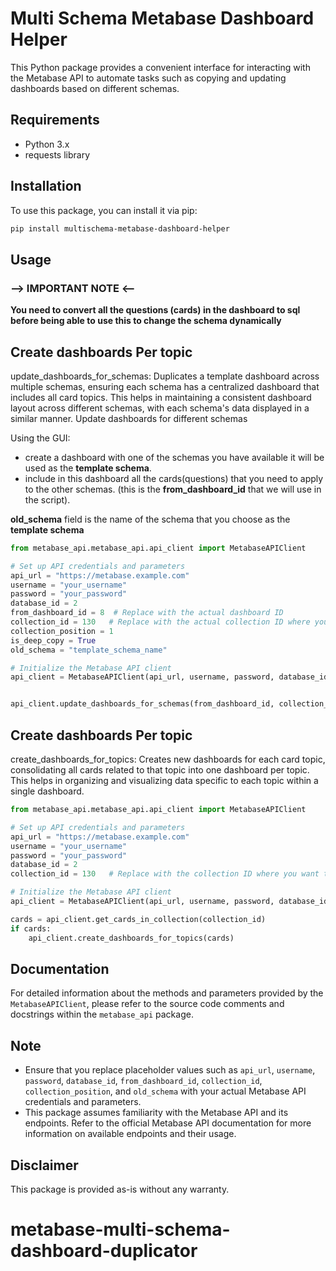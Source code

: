 # Multi Schema Metabase Dashboard Helper

This Python package provides a convenient interface for interacting with the Metabase API to automate tasks such as copying and updating dashboards based on different schemas.

## Requirements

- Python 3.x
- requests library

## Installation

To use this package, you can install it via pip:

```bash
pip install multischema-metabase-dashboard-helper
```

## Usage

### **--> IMPORTANT NOTE <--**
**You need to convert all the questions (cards) in the dashboard to sql before being able to use this to change the schema dynamically**


## Create dashboards Per topic
update_dashboards_for_schemas: Duplicates a template dashboard across multiple schemas, ensuring each schema has a centralized dashboard that includes all card topics.
This helps in maintaining a consistent dashboard layout across different schemas, with each schema's data displayed in a similar manner.
Update dashboards for different schemas


Using the GUI: 
- create a dashboard with one of the schemas you have available it will be used as the **template schema**.
- include in this dashboard all the cards(questions) that you need to apply to the other schemas. (this is the **from_dashboard_id** that we will use in the script). 

**old_schema** field is the name of the schema that you choose as the **template schema**


```python
from metabase_api.metabase_api.api_client import MetabaseAPIClient

# Set up API credentials and parameters
api_url = "https://metabase.example.com"
username = "your_username"
password = "your_password"
database_id = 2
from_dashboard_id = 8  # Replace with the actual dashboard ID
collection_id = 130   # Replace with the actual collection ID where you want to place the copied dashboard
collection_position = 1
is_deep_copy = True
old_schema = "template_schema_name"

# Initialize the Metabase API client
api_client = MetabaseAPIClient(api_url, username, password, database_id)


api_client.update_dashboards_for_schemas(from_dashboard_id, collection_id, collection_position, is_deep_copy, old_schema)
```

## Create dashboards Per topic
create_dashboards_for_topics: Creates new dashboards for each card topic, 
consolidating all cards related to that topic into one dashboard per topic.
This helps in organizing and visualizing data specific to each topic within a single dashboard.

```python
from metabase_api.metabase_api.api_client import MetabaseAPIClient

# Set up API credentials and parameters
api_url = "https://metabase.example.com"
username = "your_username"
password = "your_password"
database_id = 2
collection_id = 130   # Replace with the collection ID where you want to get the cards

# Initialize the Metabase API client
api_client = MetabaseAPIClient(api_url, username, password, database_id)

cards = api_client.get_cards_in_collection(collection_id)
if cards:
    api_client.create_dashboards_for_topics(cards)
```
## Documentation

For detailed information about the methods and parameters provided by the `MetabaseAPIClient`, please refer to the source code comments and docstrings within the `metabase_api` package.

## Note

- Ensure that you replace placeholder values such as `api_url`, `username`, `password`, `database_id`, `from_dashboard_id`, `collection_id`, `collection_position`, and `old_schema` with your actual Metabase API credentials and parameters.
- This package assumes familiarity with the Metabase API and its endpoints. Refer to the official Metabase API documentation for more information on available endpoints and their usage.

## Disclaimer

This package is provided as-is without any warranty.
# metabase-multi-schema-dashboard-duplicator
